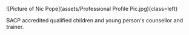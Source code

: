 ![Picture of Nic Pope](assets/Professional Profile Pic.jpg){class=left}

BACP accredited qualified children and young person's counsellor and trainer.  